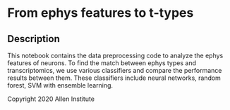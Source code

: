# From ephys features to t-types


## Description

This notebook contains the data preprocessing code to analyze the ephys features of neurons. To find the match between ephys types and transcriptomics, we use various classifiers and compare the performance results between them. These classifiers include neural networks, random forest, SVM with ensemble learning.


Copyright 2020 Allen Institute
